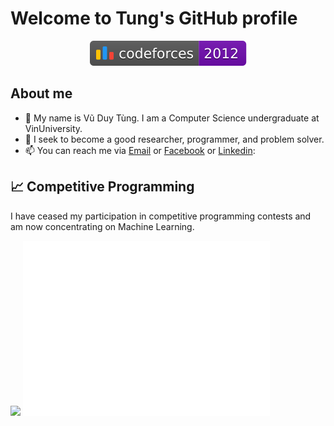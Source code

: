 # Welcome to Tung's GitHub profile

<p align="center">
  <a href="https://codeforces.com/profile/Nisekoi">
    <img src="https://raw.githubusercontent.com/vu-duy-tung/mino-cf-stats/main/output/max_rating.svg" alt="Leet code rating" />
  </a>

</p>

## About me
- 👋 My name is Vũ Duy Tùng. I am a Computer Science undergraduate at VinUniversity.
- 👀 I seek to become a good researcher, programmer, and problem solver.
- 📫 You can reach me via [Email](mailto:21tung.vd@vinuni.edu.vn) or [Facebook](https://www.facebook.com/tung.vuduy.54/) or [Linkedin](https://www.linkedin.com/in/t%C3%B9ng-v%C5%A9-duy-208486203/):

<h2>&#128200; Competitive Programming</h2>
I have ceased my participation in competitive programming contests and am now concentrating on Machine Learning.
<p float="left">
<img height="273em" src="https://leetcard.jacoblin.cool/Play_With_Mino?theme=light&font=Karma&ext=activity" />
<img height="280em" src="https://raw.githubusercontent.com/vu-duy-tung/mino-cf-stats/main/output/light_card.svg" />
</p>


